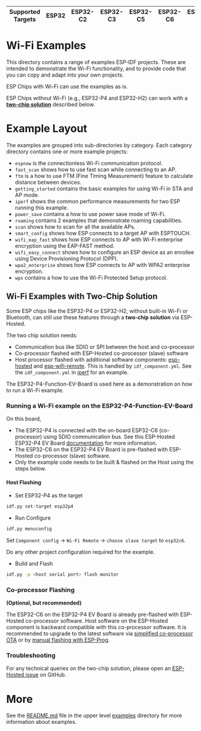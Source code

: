| Supported Targets | ESP32 | ESP32-C2 | ESP32-C3 | ESP32-C5 | ESP32-C6 | ESP32-S2 | ESP32-S3 | ESP32-P4 | ESP32-H2 |
| ----------------- | ----- | -------- | -------- | -------- | -------- | -------- | -------- | -------- | -------- |

# Wi-Fi Examples

This directory contains a range of examples ESP-IDF projects. These are intended to demonstrate the Wi-Fi functionality, and to provide code that you can copy and adapt into your own projects.

ESP Chips with Wi-Fi can use the examples as is.

ESP Chips without Wi-Fi (e.g., ESP32-P4 and ESP32-H2) can work with a [**two-chip solution**](#wi-fi-examples-with-two-chip-solution) described below.

# Example Layout

The examples are grouped into sub-directories by category. Each category directory contains one or more example projects:

* `espnow` is the connectionless Wi-Fi communication protocol.
* `fast_scan` shows how to use fast scan while connecting to an AP.
* `ftm` is a how to use FTM (Fine Timing Measurement) feature to calculate distance between devices.
* `getting_started` contains the basic examples for using Wi-Fi in STA and AP mode.
* `iperf` shows the common performance measurements for two ESP running this example.
* `power_save` contains a how to use power save mode of Wi-Fi.
* `roaming` contains 2 examples that demonstrate roaming capabilities.
* `scan` shows how to scan for all the available APs.
* `smart_config` shows how ESP connects to a target AP with ESPTOUCH.
* `wifi_eap_fast` shows how ESP connects to AP with Wi-Fi enterprise encryption using the EAP-FAST method.
* `wifi_easy_connect` shows how to configure an ESP device as an enrollee using Device Provisioning Protocol (DPP).
* `wpa2_enterprise` shows how ESP connects to AP with WPA2 enterprise encryption.
* `wps` contains a how to use the Wi-Fi Protected Setup protocol.

## Wi-Fi Examples with Two-Chip Solution

Some ESP chips like the ESP32-P4 or ESP32-H2, without built-in Wi-Fi or Bluetooth, can still use these features through a **two-chip solution** via ESP-Hosted.

The two chip solution needs:

- Communication bus like SDIO or SPI between the host and co-processor
- Co-processor flashed with ESP-Hosted co-processor (slave) software
- Host processor flashed with additional software components: [esp-hosted](https://components.espressif.com/components/espressif/esp_hosted/) and [esp-wifi-remote](https://components.espressif.com/components/espressif/esp_wifi_remote/). This is handled by `idf_component.yml`. See the `idf_component.yml` in [iperf](iperf/main/idf_component.yml) for an example.

The ESP32-P4-Function-EV-Board is used here as a demonstration on how to run a Wi-Fi example.

### Running a Wi-Fi example on the ESP32-P4-Function-EV-Board

On this board,

* The ESP32-P4 is connected with the on-board ESP32-C6 (co-processor) using SDIO communication bus. See this ESP-Hosted ESP32-P4 EV Board [documentation](https://github.com/espressif/esp-hosted-mcu/blob/main/docs/esp32_p4_function_ev_board.md) for more information.
* The ESP32-C6 on the ESP32-P4 EV Board is pre-flashed with ESP-Hosted co-processor (slave) software.
* Only the example code needs to be built & flashed on the Host using the steps below.

#### Host Flashing

* Set ESP32-P4 as the target

```sh
idf.py set-target esp32p4
```

* Run Configure

```sh
idf.py menuconfig
```

Set `Component config` -> `Wi-Fi Remote` -> `choose slave target` to `esp32c6`.

Do any other project configuration required for the example.

* Build and Flash

```sh
idf.py -p <host serial port> flash monitor
```

### Co-processor Flashing

**(Optional, but recommended)**

The ESP32-C6 on the ESP32-P4 EV Board is already pre-flashed with ESP-Hosted co-processor software. Host software on the ESP-Hosted component is backward compatible with this co-processor software. It is recommended to upgrade to the latest software via [simplified co-processor OTA](https://github.com/espressif/esp-hosted-mcu/blob/main/docs/esp32_p4_function_ev_board.md#51-ota-updates) or by [manual flashing with ESP-Prog](https://github.com/espressif/esp-hosted-mcu/blob/main/docs/esp32_p4_function_ev_board.md#52-using-esp-prog).

### Troubleshooting

For any technical queries on the two-chip solution, please open an [ESP-Hosted issue](https://github.com/espressif/esp-hosted-mcu/issues) on GitHub.

# More

See the [README.md](../README.md) file in the upper level [examples](../) directory for more information about examples.
